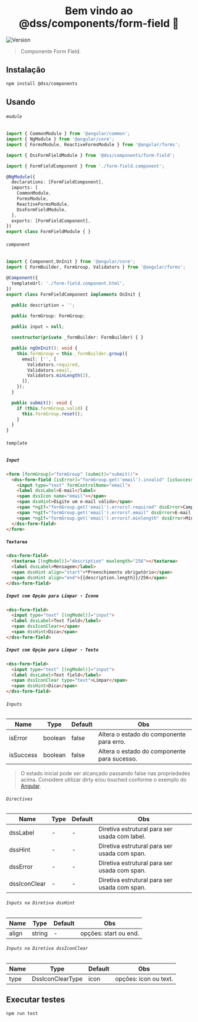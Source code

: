 <h1 align="center">Bem vindo ao @dss/components/form-field 👋</h1>
<p>
  <img alt="Version" src="https://img.shields.io/badge/adicionado%20na%20versão-1.0.0-blue.svg?cacheSeconds=2592000" />
</p>

> Componente Form Field.

## Instalação

```sh
npm install @dss/components
```

## Usando

###### `module`

```ts
import { CommonModule } from '@angular/common';
import { NgModule } from '@angular/core';
import { FormsModule, ReactiveFormsModule } from '@angular/forms';

import { DssFormFieldModule } from '@dss/components/form-field';

import { FormFieldComponent } from './form-field.component';

@NgModule({
  declarations: [FormFieldComponent],
  imports: [
    CommonModule,
    FormsModule,
    ReactiveFormsModule,
    DssFormFieldModule,
  ],
  exports: [FormFieldComponent],
})
export class FormFieldModule { }
```

###### `component`

```ts
import { Component,OnInit } from '@angular/core';
import { FormBuilder, FormGroup, Validators } from '@angular/forms';

@Component({
  templateUrl: './form-field.component.html',
})
export class FormFieldComponent implements OnInit {

  public description = '';

  public formGroup: FormGroup;
  
  public input = null;

  constructor(private _formBuilder: FormBuilder) { }

  public ngOnInit(): void {
    this.formGroup = this._formBuilder.group({
      email: ['', [
        Validators.required,
        Validators.email,
        Validators.minLength(2),
      ]],
    });
  }

  public submit(): void {
    if (this.formGroup.valid) {
      this.formGroup.reset();
    }
  }
}
```

###### `template`

##### `Input`

```html
<form [formGroup]="formGroup" (submit)="submit()">
  <dss-form-field [isError]="formGroup.get('email').invalid" [isSuccess]="formGroup.get('email').valid">
    <input type="text" formControlName="email">
    <label dssLabel>E-mail</label>
    <span dssIcon name="email"></span>
    <span dssHint>Digite um e-mail válido</span>
    <span *ngIf="formGroup.get('email').errors?.required" dssError>Campo obrigatório!</span>
    <span *ngIf="formGroup.get('email').errors?.email" dssError>E-mail inválido!</span>
    <span *ngIf="formGroup.get('email').errors?.minlength" dssError>Mínimo de 2 caracteres!</span>
  </dss-form-field>
</form>
```

##### `Textarea`

```html
<dss-form-field>
  <textarea [(ngModel)]="description" maxlength="256"></textarea>
  <label dssLabel>Mensagem</label>
  <span dssHint align="start">*Preenchimento obrigatório</span>
  <span dssHint align="end">{{description.length}}/256</span>
</dss-form-field>
```

##### `Input com Opção para Limpar - Ícone`

```html
<dss-form-field>
  <input type="text" [(ngModel)]="input">
  <label dssLabel>Text field</label>
  <span dssIconClear></span>
  <span dssHint>Dica</span>
</dss-form-field>
```

##### `Input com Opção para Limpar - Texto`

```html
<dss-form-field>
  <input type="text" [(ngModel)]="input">
  <label dssLabel>Text field</label>
  <span dssIconClear type="text">Limpar</span>
  <span dssHint>Dica</span>
</dss-form-field>
```

###### `Inputs`
Name      | Type    | Default | Obs                                         |
--------- | ------- | ------- | ------------------------------------------- |
isError   | boolean | false   | Altera o estado do componente para erro.    |
isSuccess | boolean | false   | Altera o estado do componente para sucesso. |

> O estado inicial pode ser alcançado passando false nas propriedades acima. Considere utilizar dirty e/ou touched conforme o exemplo do [Angular](https://v8.angular.io/guide/form-validation).

###### `Directives`
Name         | Type | Default  | Obs                                           |
------------ | ---- | -------- | --------------------------------------------- |
dssLabel     | -    | -        | Diretiva estrutural para ser usada com label. |
dssHint      | -    | -        | Diretiva estrutural para ser usada com span.  |
dssError     | -    | -        | Diretiva estrutural para ser usada com span.  |
dssIconClear | -    | -        | Diretiva estrutural para ser usada com span.  |

###### `Inputs na Diretiva dssHint`
Name  | Type   | Default | Obs                   |
----- | ------ | ------- | --------------------- |
align | string | -       | opções: start ou end. |

###### `Inputs na Diretiva dssIconClear`
Name | Type             | Default | Obs                   |
---- | ---------------- | ------- | --------------------- |
type | DssIconClearType | icon    | opções: icon ou text. |

## Executar testes

```sh
npm run test
```
